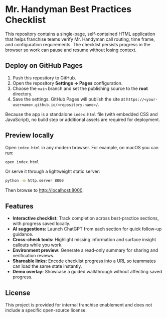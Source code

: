 # Mr. Handyman Best Practices Checklist

This repository contains a single-page, self-contained HTML application that helps franchise teams verify Mr. Handyman call routing, time frame, and configuration requirements. The checklist persists progress in the browser so work can pause and resume without losing context.

## Deploy on GitHub Pages

1. Push this repository to GitHub.
2. Open the repository **Settings → Pages** configuration.
3. Choose the `main` branch and set the publishing source to the **root** directory.
4. Save the settings. GitHub Pages will publish the site at `https://<your-username>.github.io/<repository-name>/`.

Because the app is a standalone `index.html` file (with embedded CSS and JavaScript), no build step or additional assets are required for deployment.

## Preview locally

Open `index.html` in any modern browser. For example, on macOS you can run:

```bash
open index.html
```

Or serve it through a lightweight static server:

```bash
python -m http.server 8000
```

Then browse to [http://localhost:8000](http://localhost:8000).

## Features

- **Interactive checklist:** Track completion across best-practice sections, with progress saved locally.
- **AI suggestions:** Launch ChatGPT from each section for quick follow-up guidance.
- **Cross-check tools:** Highlight missing information and surface insight callouts while you work.
- **Environment preview:** Generate a read-only summary for sharing and verification reviews.
- **Shareable links:** Encode checklist progress into a URL so teammates can load the same state instantly.
- **Demo overlay:** Showcase a guided walkthrough without affecting saved progress.

## License

This project is provided for internal franchise enablement and does not include a specific open-source license.
